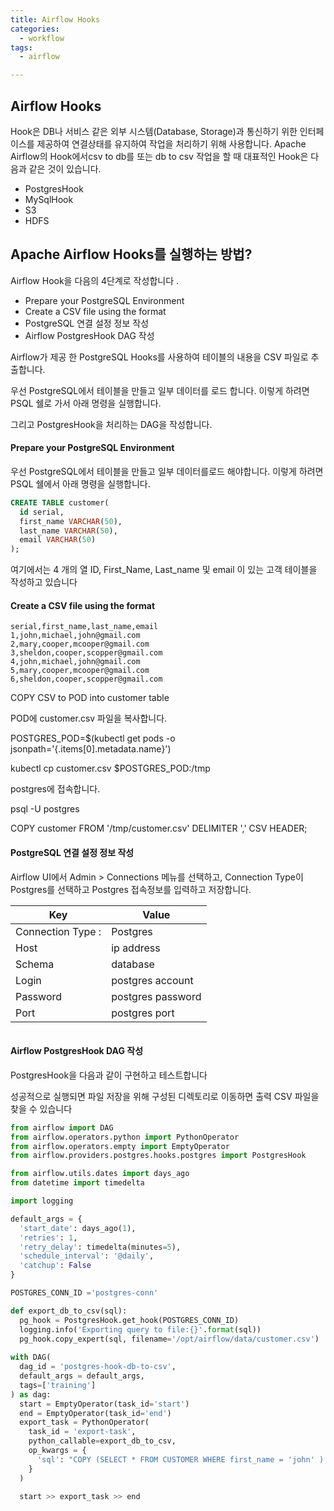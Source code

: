 ```yaml
---
title: Airflow Hooks
categories:
  - workflow
tags: 
  - airflow

---
```


## Airflow Hooks

Hook은 DB나 서비스 같은 외부 시스템(Database, Storage)과 통신하기 위한 인터페이스를 제공하여 연결상태를 유지하여 작업을 처리하기 위해 사용합니다.
Apache Airflow의 Hook에서csv to db를 또는 db to csv 작업을 할 때 대표적인 Hook은 다음과 같은 것이 있습니다.

-	PostgresHook
-	MySqlHook
-	S3
-	HDFS

## Apache Airflow Hooks를 실행하는 방법? 

Airflow Hook을 다음의 4단계로 작성합니다 . 

- Prepare your PostgreSQL Environment 
- Create a CSV file using the format
- PostgreSQL 연결 설정 정보 작성 
- Airflow PostgresHook DAG 작성 
    
Airflow가 제공 한 PostgreSQL Hooks를 사용하여 테이블의 내용을 CSV 파일로 추출합니다. 

우선 PostgreSQL에서 테이블을 만들고 일부 데이터를 로드 합니다. 이렇게 하려면 PSQL 쉘로 가서 아래 명령을 실행합니다. 

그리고 PostgresHook을 처리하는 DAG을 작성합니다.

#### Prepare your PostgreSQL Environment

우선 PostgreSQL에서 테이블을 만들고 일부 데이터를로드 해야합니다. 이렇게 하려면 PSQL 쉘에서  아래 명령을 실행합니다.

```sql
CREATE TABLE customer(
  id serial,
  first_name VARCHAR(50),
  last_name VARCHAR(50),
  email VARCHAR(50)
);
```

여기에서는 4 개의 열 ID, First_Name, Last_name 및 email 이 있는 고객 테이블을 작성하고 있습니다

#### Create a CSV file using the format 

```
serial,first_name,last_name,email
1,john,michael,john@gmail.com
2,mary,cooper,mcooper@gmail.com
3,sheldon,cooper,scopper@gmail.com
4,john,michael,john@gmail.com
5,mary,cooper,mcooper@gmail.com
6,sheldon,cooper,scopper@gmail.com
```

COPY CSV to POD into customer table

POD에 customer.csv 파일을 복사합니다.

POSTGRES_POD=$(kubectl get pods -o jsonpath='{.items[0].metadata.name}')

kubectl cp customer.csv $POSTGRES_POD:/tmp 

postgres에 접속합니다.

psql -U postgres

COPY customer FROM '/tmp/customer.csv' DELIMITER ',' CSV HEADER;

#### PostgreSQL 연결 설정 정보 작성

Airflow UI에서 Admin > Connections 메뉴를 선택하고, Connection Type이 Postgres를 선택하고 Postgres 접속정보를 입력하고 저장합니다.

| Key | Value |
|---|---|
|Connection Type :| Postgres |
|Host   | ip address |
|Schema | database |
|Login  | postgres account |
|Password | postgres password |
|Port | postgres port |

<figure style="width: 100%" class="align-left">
  <img src="{{ site.url }}{{ site.baseurl }}/assets/images/09-hooks-postgres-conn.png" alt="">
  <figcaption></figcaption>
</figure> 

#### Airflow PostgresHook DAG 작성 

PostgresHook을 다음과 같이 구현하고 테스트합니다

성공적으로 실행되면 파일 저장을 위해 구성된 디렉토리로 이동하면 출력 CSV 파일을 찾을 수 있습니다

```python
from airflow import DAG 
from airflow.operators.python import PythonOperator
from airflow.operators.empty import EmptyOperator
from airflow.providers.postgres.hooks.postgres import PostgresHook 

from airflow.utils.dates import days_ago 
from datetime import timedelta 

import logging 

default_args = {
  'start_date': days_ago(1),
  'retries': 1,
  'retry_delay': timedelta(minutes=5),
  'schedule_interval': '@daily',
  'catchup': False
}

POSTGRES_CONN_ID ='postgres-conn'

def export_db_to_csv(sql):
  pg_hook = PostgresHook.get_hook(POSTGRES_CONN_ID)
  logging.info('Exporting query to file:{}'.format(sql))
  pg_hook.copy_expert(sql, filename='/opt/airflow/data/customer.csv')
  
with DAG(
  dag_id = 'postgres-hook-db-to-csv',
  default_args = default_args,
  tags=['training']
) as dag: 
  start = EmptyOperator(task_id='start')
  end = EmptyOperator(task_id='end') 
  export_task = PythonOperator(
    task_id = 'export-task',
    python_callable=export_db_to_csv,
    op_kwargs = {
      'sql': "COPY (SELECT * FROM CUSTOMER WHERE first_name = 'john' ) TO STDOUT WITH CSV HEADER"
    }
  )
  
  start >> export_task >> end 
  ```

